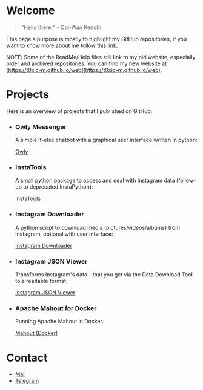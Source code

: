 # Welcome

> "Hello there!"
> \- Obi-Wan Kenobi

This page's purpose is mostly to highlight my GitHub repositories, if you want to know more about me follow this [link](https://t0xic-m.github.io/web/).

NOTE: Some of the ReadMe/Help files still link to my old website, especially older and archived repositories. You can find my new website at [https://t0xic-m.github.io/web](https://t0xic-m.github.io/web).

# Projects

Here is an overview of projects that I published on GitHub:

- ### Owly Messenger

  A simple if-else chatbot with a graphical user interface written in python:

  [Owly](https://t0xic-m.github.io/owly)
  
- ### InstaTools

  A small python package to access and deal with Instagram data (follow-up to deprecated InstaPython):

  [InstaTools](https://t0xic-m.github.io/instatools/)

- ### Instagram Downloader

  A python script to download media (pictures/videos/albums) from instagram, optional with user interface:

  [Instagram Downloader](https://t0xic-m.github.io/instagram_downloader/)

- ### Instagram JSON Viewer

  Transforms Instagram's data - that you get via the Data Download Tool - to a readable format:

  [Instagram JSON Viewer](https://t0xic-m.github.io/instagram_json_viewer/)
  
- ### Apache Mahout for Docker

  Running Apache Mahout in Docker.
  
  [Mahout (Docker)](https://github.com/t0xic-m/mahout_docker)

# Contact

- [Mail](mailto:micha.birklbauer@gmail.com)
- [Telegram](https://t.me/micha_birklbauer)
